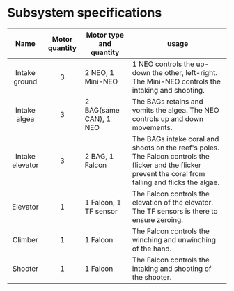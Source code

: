 # Subsystem specifications
|Name                |Motor quantity|Motor type and quantity|usage                                                                                                               |
|:------------------:|:------------:|-----------------------|--------------------------------------------------------------------------------------------------------------------|
|Intake ground       |3             |2 NEO, 1 Mini-NEO      |1 NEO controls the up-down the other, left-right. The Mini-NEO controls the intaking and shooting.                  |
|Intake algea        |3             |2 BAG(same CAN), 1 NEO |The BAGs retains and vomits the algea. The NEO controls up and down movements.                                      |
|Intake elevator     |3             |2 BAG, 1 Falcon |The BAGs intake coral and shoots on the reef's poles. The Falcon controls the flicker and the flicker prevent the coral from falling and flicks the algae.|
|Elevator            |1             |1 Falcon, 1 TF sensor  |The Falcon controls the elevation of the elevator. The TF sensors is there to ensure zeroing.                       |
|Climber             |1             |1 Falcon               |The Falcon controls the winching and unwinching of the hand.|
|Shooter             |1             |1 Falcon               |The Falcon controls the intaking and shooting of the shooter.                                                       |